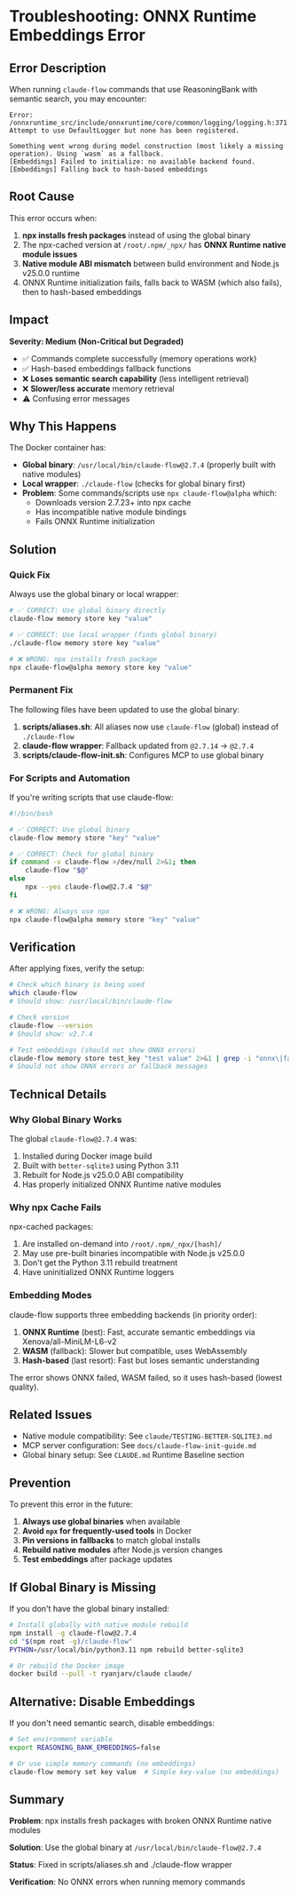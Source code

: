 # Troubleshooting: ONNX Runtime Embeddings Error

## Error Description

When running `claude-flow` commands that use ReasoningBank with semantic search, you may encounter:

```
Error: /onnxruntime_src/include/onnxruntime/core/common/logging/logging.h:371
Attempt to use DefaultLogger but none has been registered.

Something went wrong during model construction (most likely a missing operation). Using `wasm` as a fallback.
[Embeddings] Failed to initialize: no available backend found.
[Embeddings] Falling back to hash-based embeddings
```

## Root Cause

This error occurs when:

1. **npx installs fresh packages** instead of using the global binary
2. The npx-cached version at `/root/.npm/_npx/` has **ONNX Runtime native module issues**
3. **Native module ABI mismatch** between build environment and Node.js v25.0.0 runtime
4. ONNX Runtime initialization fails, falls back to WASM (which also fails), then to hash-based embeddings

## Impact

**Severity: Medium (Non-Critical but Degraded)**

- ✅ Commands complete successfully (memory operations work)
- ✅ Hash-based embeddings fallback functions
- ❌ **Loses semantic search capability** (less intelligent retrieval)
- ❌ **Slower/less accurate** memory retrieval
- ⚠️ Confusing error messages

## Why This Happens

The Docker container has:
- **Global binary**: `/usr/local/bin/claude-flow@2.7.4` (properly built with native modules)
- **Local wrapper**: `./claude-flow` (checks for global binary first)
- **Problem**: Some commands/scripts use `npx claude-flow@alpha` which:
  - Downloads version 2.7.23+ into npx cache
  - Has incompatible native module bindings
  - Fails ONNX Runtime initialization

## Solution

### Quick Fix

Always use the global binary or local wrapper:

```bash
# ✅ CORRECT: Use global binary directly
claude-flow memory store key "value"

# ✅ CORRECT: Use local wrapper (finds global binary)
./claude-flow memory store key "value"

# ❌ WRONG: npx installs fresh package
npx claude-flow@alpha memory store key "value"
```

### Permanent Fix

The following files have been updated to use the global binary:

1. **scripts/aliases.sh**: All aliases now use `claude-flow` (global) instead of `./claude-flow`
2. **claude-flow wrapper**: Fallback updated from `@2.7.14` → `@2.7.4`
3. **scripts/claude-flow-init.sh**: Configures MCP to use global binary

### For Scripts and Automation

If you're writing scripts that use claude-flow:

```bash
#!/bin/bash

# ✅ CORRECT: Use global binary
claude-flow memory store "key" "value"

# ✅ CORRECT: Check for global binary
if command -v claude-flow >/dev/null 2>&1; then
    claude-flow "$@"
else
    npx --yes claude-flow@2.7.4 "$@"
fi

# ❌ WRONG: Always use npx
npx claude-flow@alpha memory store "key" "value"
```

## Verification

After applying fixes, verify the setup:

```bash
# Check which binary is being used
which claude-flow
# Should show: /usr/local/bin/claude-flow

# Check version
claude-flow --version
# Should show: v2.7.4

# Test embeddings (should not show ONNX errors)
claude-flow memory store test_key "test value" 2>&1 | grep -i "onnx\|fallback"
# Should not show ONNX errors or fallback messages
```

## Technical Details

### Why Global Binary Works

The global `claude-flow@2.7.4` was:
1. Installed during Docker image build
2. Built with `better-sqlite3` using Python 3.11
3. Rebuilt for Node.js v25.0.0 ABI compatibility
4. Has properly initialized ONNX Runtime native modules

### Why npx Cache Fails

npx-cached packages:
1. Are installed on-demand into `/root/.npm/_npx/[hash]/`
2. May use pre-built binaries incompatible with Node.js v25.0.0
3. Don't get the Python 3.11 rebuild treatment
4. Have uninitialized ONNX Runtime loggers

### Embedding Modes

claude-flow supports three embedding backends (in priority order):

1. **ONNX Runtime** (best): Fast, accurate semantic embeddings via Xenova/all-MiniLM-L6-v2
2. **WASM** (fallback): Slower but compatible, uses WebAssembly
3. **Hash-based** (last resort): Fast but loses semantic understanding

The error shows ONNX failed, WASM failed, so it uses hash-based (lowest quality).

## Related Issues

- Native module compatibility: See `claude/TESTING-BETTER-SQLITE3.md`
- MCP server configuration: See `docs/claude-flow-init-guide.md`
- Global binary setup: See `CLAUDE.md` Runtime Baseline section

## Prevention

To prevent this error in the future:

1. **Always use global binaries** when available
2. **Avoid `npx` for frequently-used tools** in Docker
3. **Pin versions in fallbacks** to match global installs
4. **Rebuild native modules** after Node.js version changes
5. **Test embeddings** after package updates

## If Global Binary is Missing

If you don't have the global binary installed:

```bash
# Install globally with native module rebuild
npm install -g claude-flow@2.7.4
cd "$(npm root -g)/claude-flow"
PYTHON=/usr/local/bin/python3.11 npm rebuild better-sqlite3

# Or rebuild the Docker image
docker build --pull -t ryanjarv/claude claude/
```

## Alternative: Disable Embeddings

If you don't need semantic search, disable embeddings:

```bash
# Set environment variable
export REASONING_BANK_EMBEDDINGS=false

# Or use simple memory commands (no embeddings)
claude-flow memory set key value  # Simple key-value (no embeddings)
```

## Summary

**Problem**: npx installs fresh packages with broken ONNX Runtime native modules

**Solution**: Use the global binary at `/usr/local/bin/claude-flow@2.7.4`

**Status**: Fixed in scripts/aliases.sh and ./claude-flow wrapper

**Verification**: No ONNX errors when running memory commands

